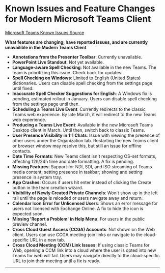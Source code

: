 # Known Issues and Feature Changes for Modern Microsoft Teams Client
[Microsoft Teams Known Issues Source](https://learn.microsoft.com/en-us/microsoftteams/new-teams-known-issues)

**What features are changing, have reported issues, and are currently unavailible in the Modern Teams Client**

- **Annotations from the Presenter Toolbar**: Currently unavailable.
- **PowerPoint Live Standout**: Not yet available.
- **Language-aware Spell Checking**: Not available in the new Teams. The team is prioritizing this issue. Check back for updates.
- **Spell Checking on Windows**: Limited to English (United States) dictionaries. Users can disable spell checking from the settings page until fixed.
- **Inaccurate Spell Checker Suggestions for English**: A Windows fix is pending, estimated rollout in January. Users can disable spell checking from the settings page until then.
- **Scheduling a Teams Live Event**: Currently redirects to the classic Teams web experience. By late March, it will redirect to the new Teams web experience.
- **Producing a Teams Live Event**: Available in the new Microsoft Teams Desktop client in March. Until then, switch back to classic Teams.
- **User Presence Visibility in 1:1 Chats**: Issue with viewing the presence of other users under the Organization tab. Restarting the new Teams client or browser window may resolve this, but still an issue for offline contacts.
- **Date Time Formats**: New Teams client isn't respecting OS-set formats, affecting 12h/24h time and date formatting. A fix is pending.
- **Missing Features**: Support for NDI, SDI, and ISO streaming of Teams media content; setting presence in taskbar; showing and setting presence in system tray.
- **App Crashes**: Occurs if users hit enter instead of clicking the Create button in the team creation wizard.
- **Visibility of Newly Created Private Channels**: Won't show up in the left rail until the page is reloaded or users navigate away and return.
- **Calendar Icon Error for Unlicensed Users**: Shows an error message for users not licensed with Exchange Online. A fix to hide the icon is expected soon.
- **Missing 'Report a Problem' in Help Menu**: For users in the public preview channel.
- **Cross Cloud Guest Access (CCGA) Accounts**: Not shown on the Web client. Users can use CCGA meeting-join links or navigate to the cloud-specific URL in a new tab.
- **Cross Cloud Meeting (CCM) Link Issues**: If using classic Teams for Web, opening a CCM link into a cloud where the user is opted into new Teams for web will fail. Users may navigate directly to the cloud-specific URL to join their meeting until a fix is ready.
****
